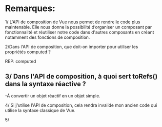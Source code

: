 # Remarques:
1/ L'API de composition de Vue nous permet de rendre le code plus maintenable. Elle nous donne la possibilité d’organiser un composant par fonctionnalité et réutiliser notre code dans d'autres composants en créant notamment des fonctions de composition.

2/Dans l'API de composition, que doit-on importer pour utiliser les propriétés computed ?

REP: computed

3/ Dans l'API de composition, à quoi sert toRefs() dans la syntaxe réactive ?
-
-À convertir un objet réactif en un objet simple.

4/ Si j'utilise l'API de composition, cela rendra invalide mon ancien code qui utilise la syntaxe classique de Vue.

5/